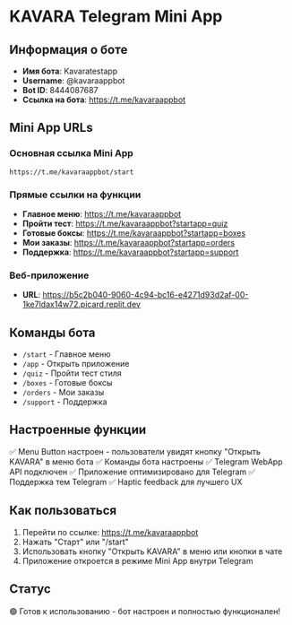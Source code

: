 # KAVARA Telegram Mini App

## Информация о боте
- **Имя бота**: Kavaratestapp
- **Username**: @kavaraappbot  
- **Bot ID**: 8444087687
- **Ссылка на бота**: https://t.me/kavaraappbot

## Mini App URLs

### Основная ссылка Mini App
```
https://t.me/kavaraappbot/start
```

### Прямые ссылки на функции
- **Главное меню**: https://t.me/kavaraappbot
- **Пройти тест**: https://t.me/kavaraappbot?startapp=quiz
- **Готовые боксы**: https://t.me/kavaraappbot?startapp=boxes
- **Мои заказы**: https://t.me/kavaraappbot?startapp=orders
- **Поддержка**: https://t.me/kavaraappbot?startapp=support

### Веб-приложение
- **URL**: https://b5c2b040-9060-4c94-bc16-e4271d93d2af-00-1ke7ldax14w72.picard.replit.dev

## Команды бота
- `/start` - Главное меню
- `/app` - Открыть приложение
- `/quiz` - Пройти тест стиля  
- `/boxes` - Готовые боксы
- `/orders` - Мои заказы
- `/support` - Поддержка

## Настроенные функции
✅ Menu Button настроен - пользователи увидят кнопку "Открыть KAVARA" в меню бота
✅ Команды бота настроены
✅ Telegram WebApp API подключен
✅ Приложение оптимизировано для Telegram
✅ Поддержка тем Telegram
✅ Haptic feedback для лучшего UX

## Как пользоваться
1. Перейти по ссылке: https://t.me/kavaraappbot
2. Нажать "Старт" или "/start"
3. Использовать кнопку "Открыть KAVARA" в меню или кнопки в чате
4. Приложение откроется в режиме Mini App внутри Telegram

## Статус
🟢 Готов к использованию - бот настроен и полностью функционален!